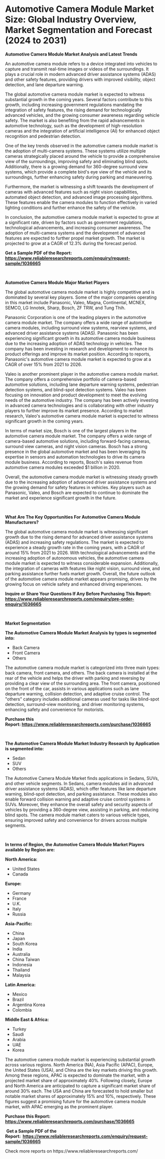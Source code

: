 <p><h1>Automotive Camera Module Market Size: Global Industry Overview, Market Segmentation and Forecast (2024 to 2031)</h1></p><p><strong>Automotive Camera Module Market Analysis and Latest Trends</strong></p>
<p><p>An automotive camera module refers to a device integrated into vehicles to capture and transmit real-time images or videos of the surroundings. It plays a crucial role in modern advanced driver assistance systems (ADAS) and other safety features, providing drivers with improved visibility, object detection, and lane departure warning.</p><p>The global automotive camera module market is expected to witness substantial growth in the coming years. Several factors contribute to this growth, including increasing government regulations mandating the integration of safety features, the rising demand for technologically advanced vehicles, and the growing consumer awareness regarding vehicle safety. The market is also benefiting from the rapid advancements in automotive technology, such as the development of high-resolution cameras and the integration of artificial intelligence (AI) for enhanced object recognition and pedestrian detection.</p><p>One of the key trends observed in the automotive camera module market is the adoption of multi-camera systems. These systems utilize multiple cameras strategically placed around the vehicle to provide a comprehensive view of the surroundings, improving safety and eliminating blind spots. Additionally, there is a growing demand for 360-degree surround view systems, which provide a complete bird's eye view of the vehicle and its surroundings, further enhancing safety during parking and maneuvering.</p><p>Furthermore, the market is witnessing a shift towards the development of cameras with advanced features such as night vision capabilities, automated object detection, and advanced image processing algorithms. These features enable the camera modules to function effectively in varied lighting conditions and further enhance the safety of the vehicle.</p><p>In conclusion, the automotive camera module market is expected to grow at a significant rate, driven by factors such as government regulations, technological advancements, and increasing consumer awareness. The adoption of multi-camera systems and the development of advanced features are expected to further propel market growth. The market is projected to grow at a CAGR of 12.3% during the forecast period.</p></p>
<p><strong>Get a Sample PDF of the Report:&nbsp; <a href="https://www.reliableresearchreports.com/enquiry/request-sample/1036665">https://www.reliableresearchreports.com/enquiry/request-sample/1036665</a></strong></p>
<p>&nbsp;</p>
<p><strong>Automotive Camera Module Major Market Players</strong></p>
<p><p>The global automotive camera module market is highly competitive and is dominated by several key players. Some of the major companies operating in this market include Panasonic, Valeo, Magna, Continental, MCNEX, SEMCO, LG Innotek, Sharp, Bosch, ZF TRW, and Tung Thih. </p><p>Panasonic Corporation is one of the leading players in the automotive camera module market. The company offers a wide range of automotive camera modules, including surround view systems, rearview systems, and advanced driver assistance systems (ADAS). Panasonic has been experiencing significant growth in its automotive camera module business due to the increasing adoption of ADAS technology in vehicles. The company has been investing in research and development to enhance its product offerings and improve its market position. According to reports, Panasonic's automotive camera module market is expected to grow at a CAGR of over 15% from 2021 to 2026.</p><p>Valeo is another prominent player in the automotive camera module market. The company offers a comprehensive portfolio of camera-based automotive solutions, including lane departure warning systems, pedestrian detection systems, and blind-spot detection systems. Valeo has been focusing on innovation and product development to meet the evolving needs of the automotive industry. The company has been actively investing in advanced camera technologies and is collaborating with other industry players to further improve its market presence. According to market research, Valeo's automotive camera module market is expected to witness significant growth in the coming years.</p><p>In terms of market size, Bosch is one of the largest players in the automotive camera module market. The company offers a wide range of camera-based automotive solutions, including forward-facing cameras, surround view cameras, and night vision cameras. Bosch has a strong presence in the global automotive market and has been leveraging its expertise in sensors and automation technologies to drive its camera module business. According to reports, Bosch's sales revenue from automotive camera modules exceeded $1 billion in 2020.</p><p>Overall, the automotive camera module market is witnessing steady growth due to the increasing adoption of advanced driver assistance systems and the growing demand for safety features in vehicles. Key players such as Panasonic, Valeo, and Bosch are expected to continue to dominate the market and experience significant growth in the future.</p></p>
<p>&nbsp;</p>
<p><strong>What Are The Key Opportunities For Automotive Camera Module Manufacturers?</strong></p>
<p><p>The global automotive camera module market is witnessing significant growth due to the rising demand for advanced driver assistance systems (ADAS) and increasing safety regulations. The market is expected to experience a steady growth rate in the coming years, with a CAGR of around 15% from 2021 to 2026. With technological advancements and the increasing adoption of autonomous vehicles, the automotive camera module market is expected to witness considerable expansion. Additionally, the integration of cameras with features like night vision, surround view, and parking assistance further fuels market growth. Overall, the future outlook of the automotive camera module market appears promising, driven by the growing focus on vehicle safety and enhanced driving experiences.</p></p>
<p><strong>Inquire or Share Your Questions If Any Before Purchasing This Report: <a href="https://www.reliableresearchreports.com/enquiry/pre-order-enquiry/1036665">https://www.reliableresearchreports.com/enquiry/pre-order-enquiry/1036665</a></strong></p>
<p>&nbsp;</p>
<p><strong>Market Segmentation</strong></p>
<p><strong>The Automotive Camera Module Market Analysis by types is segmented into:</strong></p>
<p><ul><li>Back Camera</li><li>Front Camera</li><li>Others</li></ul></p>
<p><p>The automotive camera module market is categorized into three main types: back camera, front camera, and others. The back camera is installed at the rear of the vehicle and helps the driver with parking and reversing by providing a clear view of the surrounding area. The front camera, positioned on the front of the car, assists in various applications such as lane departure warning, collision detection, and adaptive cruise control. The "others" category includes additional cameras used for tasks like blind-spot detection, surround-view monitoring, and driver monitoring systems, enhancing safety and convenience for motorists.</p></p>
<p><strong>Purchase this Report:&nbsp;<a href="https://www.reliableresearchreports.com/purchase/1036665">https://www.reliableresearchreports.com/purchase/1036665</a></strong></p>
<p>&nbsp;</p>
<p><strong>The Automotive Camera Module Market Industry Research by Application is segmented into:</strong></p>
<p><ul><li>Sedan</li><li>SUV</li><li>Others</li></ul></p>
<p><p>The Automotive Camera Module Market finds applications in Sedans, SUVs, and other vehicle segments. In Sedans, camera modules aid in advanced driver assistance systems (ADAS), which offer features like lane departure warning, blind-spot detection, and parking assistance. These modules also enable forward collision warning and adaptive cruise control systems in SUVs. Moreover, they enhance the overall safety and security aspects of vehicles by providing a 360-degree view, assisting in parking, and reducing blind spots. The camera module market caters to various vehicle types, ensuring improved safety and convenience for drivers across multiple segments.</p></p>
<p>&nbsp;</p>
<p><strong>In terms of Region, the Automotive Camera Module Market Players available by Region are:</strong></p>
<p>
    <p> <strong> North America: </strong>
        <ul>
            <li>United States</li>
            <li>Canada</li>
        </ul>
        </p> 
    <p> <strong> Europe: </strong>
        <ul>
            <li>Germany</li>
            <li>France</li>
            <li>U.K.</li>
            <li>Italy</li>
            <li>Russia</li>
        </ul>
        </p> 
    <p> <strong> Asia-Pacific: </strong>
        <ul>
            <li>China</li>
            <li>Japan</li>
            <li>South Korea</li>
            <li>India</li>
            <li>Australia</li>
            <li>China Taiwan</li>
            <li>Indonesia</li>
            <li>Thailand</li>
            <li>Malaysia</li>
        </ul>
        </p> 
    <p> <strong> Latin America: </strong>
        <ul>
            <li>Mexico</li>
            <li>Brazil</li>
            <li>Argentina Korea</li>
            <li>Colombia</li>
        </ul>
        </p> 
    <p> <strong> Middle East & Africa: </strong>
        <ul>
            <li>Turkey</li>
            <li>Saudi</li>
            <li>Arabia</li>
            <li>UAE</li>
            <li>Korea</li>
        </ul>
    </p>
    </p>
<p><p>The automotive camera module market is experiencing substantial growth across various regions. North America (NA), Asia Pacific (APAC), Europe, the United States (USA), and China are the key markets driving this growth. Among these regions, APAC is expected to dominate the market, with a projected market share of approximately 40%. Following closely, Europe and North America are anticipated to capture a significant market share of around 30% each. The USA and China are forecasted to hold smaller but notable market shares of approximately 15% and 10%, respectively. These figures suggest a promising future for the automotive camera module market, with APAC emerging as the prominent player.</p></p>
<p><strong>Purchase this Report: <a href="https://www.reliableresearchreports.com/purchase/1036665">https://www.reliableresearchreports.com/purchase/1036665</a></strong></p>
<p>&nbsp;<strong>Get a Sample PDF of the Report:&nbsp;&nbsp;<a href="https://www.reliableresearchreports.com/enquiry/request-sample/1036665">https://www.reliableresearchreports.com/enquiry/request-sample/1036665</a></strong></p>
<p><strong></strong></p>
<p>Check more reports on https://www.reliableresearchreports.com/</p>
